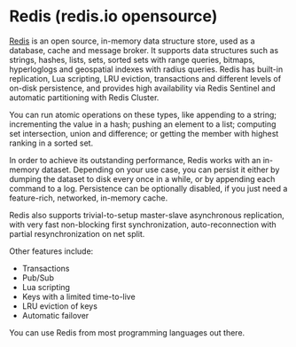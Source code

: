 # Redis (redis.io opensource)

[Redis](http://redis.io) is an open source, in-memory data structure store, used as a database, cache and message broker. It supports data structures such as strings, hashes, lists, sets, sorted sets with range queries, bitmaps, hyperloglogs and geospatial indexes with radius queries. Redis has built-in replication, Lua scripting, LRU eviction, transactions and different levels of on-disk persistence, and provides high availability via Redis Sentinel and automatic partitioning with Redis Cluster.

You can run atomic operations on these types, like appending to a string; incrementing the value in a hash; pushing an element to a list; computing set intersection, union and difference; or getting the member with highest ranking in a sorted set.

In order to achieve its outstanding performance, Redis works with an in-memory dataset. Depending on your use case, you can persist it either by dumping the dataset to disk every once in a while, or by appending each command to a log. Persistence can be optionally disabled, if you just need a feature-rich, networked, in-memory cache.

Redis also supports trivial-to-setup master-slave asynchronous replication, with very fast non-blocking first synchronization, auto-reconnection with partial resynchronization on net split.

Other features include:
- Transactions
- Pub/Sub
- Lua scripting
- Keys with a limited time-to-live
- LRU eviction of keys
- Automatic failover

You can use Redis from most programming languages out there.
